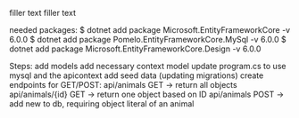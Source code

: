 filler text filler text

needed packages:
$ dotnet add package Microsoft.EntityFrameworkCore -v 6.0.0
$ dotnet add package Pomelo.EntityFrameworkCore.MySql -v 6.0.0
$ dotnet add package Microsoft.EntityFrameworkCore.Design -v 6.0.0

Steps:
add models
add necessary context model
update program.cs to use mysql and the apicontext
add seed data (updating migrations)
create endpoints for GET/POST:
  api/animals GET       -> return all objects
  api/animals/{id} GET  -> return one object based on ID
  api/animals POST      -> add new to db, requiring object literal of an animal